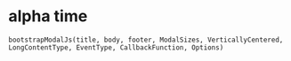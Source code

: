 # alpha time


```
bootstrapModalJs(title, body, footer, ModalSizes, VerticallyCentered, LongContentType, EventType, CallbackFunction, Options)
```



